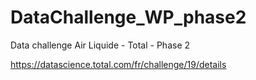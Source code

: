 # DataChallenge_WP_phase2
Data challenge Air Liquide - Total - Phase 2

https://datascience.total.com/fr/challenge/19/details
